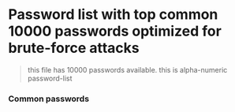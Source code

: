 # Password list with top common 10000 passwords optimized for brute-force attacks
> this file has 10000 passwords available.
> this is alpha-numeric password-list
### Common passwords
